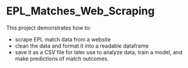 # EPL_Matches_Web_Scraping


This project demonstrates how to:
 - scrape EPL match data from a website
 - clean the data and format it into a readable dataframe
 - save it as a CSV file for later use to analyze data, train a model, and make predictions of match outcomes.  
